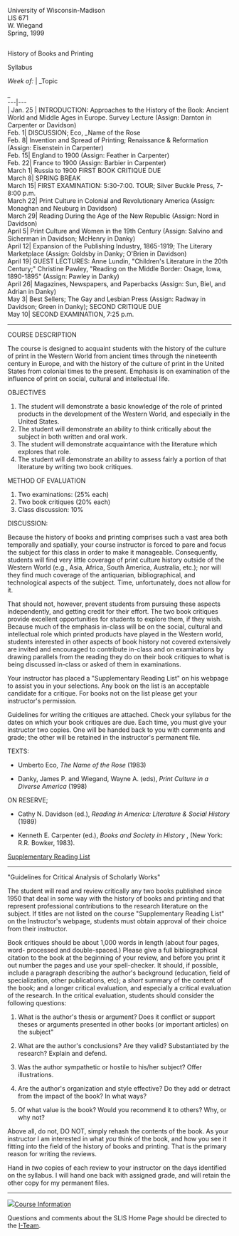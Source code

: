 University of Wisconsin-Madison  
LIS 671  
W. Wiegand  
Spring, 1999

##

History of Books and Printing

Syllabus

_Week of:_ | _Topic

_  
---|---  
|  Jan. 25 |  INTRODUCTION: Approaches to the History of the Book: Ancient
World and Middle Ages  in Europe. Survey Lecture (Assign: Darnton in Carpenter
or Davidson)  
Feb. 1|  DISCUSSION; Eco, _Name of the Rose  
Feb. 8|  Invention and Spread of Printing; Renaissance & Reformation (Assign:
Eisenstein in Carpenter)  
Feb. 15|  England to 1900 (Assign: Feather in Carpenter)  
Feb. 22|  France to 1900 (Assign: Barbier in Carpenter)  
March 1|  Russia to 1900 FIRST BOOK CRITIQUE DUE  
March 8|  SPRING BREAK  
March 15|  FIRST EXAMINATION: 5:30-7:00. TOUR; Silver Buckle Press, 7-8:00
p.m.  
March 22|  Print Culture in Colonial and Revolutionary America (Assign:
Monaghan and Neuburg in Davidson)  
March 29|  Reading During the Age of the New Republic (Assign: Nord in
Davidson)  
April 5|  Print Culture and Women in the 19th Century (Assign: Salvino and
Sicherman in Davidson; McHenry in Danky)  
April 12|  Expansion of the Publishing Industry, 1865-1919; The Literary
Marketplace (Assign: Goldsby in Danky; O'Brien in Davidson)  
April 19|  GUEST LECTURES: Anne Lundin, "Children's Literature in the 20th
Century;" Christine Pawley, "Reading on the Middle Border: Osage, Iowa,
1890-1895" (Assign: Pawley in Danky)  
April 26|  Magazines, Newspapers, and Paperbacks (Assign: Sun, Biel, and
Adrian in Danky)  
May 3|  Best Sellers; The Gay and Lesbian Press (Assign: Radway in Davidson;
Green in Danky);  SECOND CRITIQUE DUE  
May 10|  SECOND EXAMINATION, 7:25 p.m.  
  
* * *

COURSE DESCRIPTION

The course is designed to acquaint students with the history of the culture of
print in the Western World from ancient times through the nineteenth century
in Europe, and with the history of the culture of print in the United States
from colonial times to the present. Emphasis is on examination of the
influence of print on social, cultural and intellectual life.

OBJECTIVES

  1. The student will demonstrate a basic knowledge of the role of printed products in the development of the Western World, and especially in the United States.
  2. The student will demonstrate an ability to think critically about the subject in both written and oral work.
  3. The student will demonstrate acquaintance with the literature which explores that role.
  4. The student will demonstrate an ability to assess fairly a portion of that literature by writing two book critiques.

  

METHOD OF EVALUATION

  1. Two examinations: (25% each)
  2. Two book critiques (20% each)
  3. Class discussion: 10%

  

DISCUSSION:

Because the history of books and printing comprises such a vast area both
temporally and spatially, your course instructor is forced to pare and focus
the subject for this class in order to make it manageable. Consequently,
students will find very little coverage of print culture history outside of
the Western World (e.g., Asia, Africa, South America, Australia, etc.); nor
will they find much coverage of the antiquarian, bibliographical, and
technological aspects of the subject. Time, unfortunately, does not allow for
it.

That should not, however, prevent students from pursuing these aspects
independently, and getting credit for their effort. The two book critiques
provide excellent opportunities for students to explore them, if they wish.
Because much of the emphasis in-class will be on the social, cultural and
intellectual role which printed products have played in the Western world,
students interested in other aspects of book history not covered extensively
are invited and encouraged to contribute in-class and on examinations by
drawing parallels from the reading they do on their book critiques to what is
being discussed in-class or asked of them in examinations.

Your instructor has placed a "Supplementary Reading List" on his webpage to
assist you in your selections. Any book on the list is an acceptable candidate
for a critique. For books not on the list please get your instructor's
permission.

Guidelines for writing the critiques are attached. Check your syllabus for the
dates on which your book critiques are due. Each time, you must give your
instructor two copies. One will be handed back to you with comments and grade;
the other will be retained in the instructor's permanent file.

TEXTS:

  * Umberto Eco, _The Name of the Rose_ (1983)

  * Danky, James P. and Wiegand, Wayne A. (eds), _Print Culture in a Diverse America_ (1998)

ON RESERVE;

  * Cathy N. Davidson (ed.), _Reading in America: Literature & Social History_ (1989)

  * Kenneth E. Carpenter (ed.), _Books and Society in History_ , (New York: R.R. Bowker, 1983).

[Supplementary Reading List](bibw.html)

* * *

"Guidelines for Critical Analysis of Scholarly Works"

The student will read and review critically any two books published since 1950
that deal in some way with the history of books and printing and that
represent professional contributions to the research literature on the
subject. If titles are not listed on the course "Supplementary Reading List"
on the Instructor's webpage, students must obtain approval of their choice
from their instructor.

Book critiques should be about 1,000 words in length (about four pages, word-
processed and double-spaced.) Please give a full bibliographical citation to
the book at the beginning of your review, and before you print it out number
the pages and use your spell-checker. It should, if possible, include a
paragraph describing the author's background (education, field of
specialization, other publications, etc); a _short_ summary of the content of
the book; and a longer critical evaluation, and especially a critical
evaluation of the research. In the critical evaluation, students should
consider the following questions:

  1. What is the author's thesis or argument? Does it conflict or support theses or arguments presented in other books (or important articles) on the subject"

  2. What are the author's conclusions? Are they valid? Substantiated by the research? Explain and defend.

  3. Was the author sympathetic or hostile to his/her subject? Offer illustrations.

  4. Are the author's organization and style effective? Do they add or detract from the impact of the book? In what ways?

  5. Of what value is the book? Would you recommend it to others? Why, or why not?



Above all, do not, DO NOT, simply rehash the contents of the book. As your
instructor I am interested in what _you_ think of the book, and how you see it
fitting into the field of the history of books and printing. That is the
primary reason for writing the reviews.

Hand in _two_ copies of each review to your instructor on the days identified
on the syllabus. I will hand one back with assigned grade, and will retain the
other copy for my permanent files.

* * *

![](/slis/art/l_hand.gif)[Course Information](../../academic/)

Questions and comments about the SLIS Home Page should be directed to the
[I-Team](mailto:slispages@slisweb.lis.wisc.edu).

